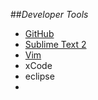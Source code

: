 ##_Developer Tools_

- [GitHub](github.md)
- [Sublime Text 2](sublime-text-2.md)
- [Vim](vim.md)
- xCode
- eclipse
- 
